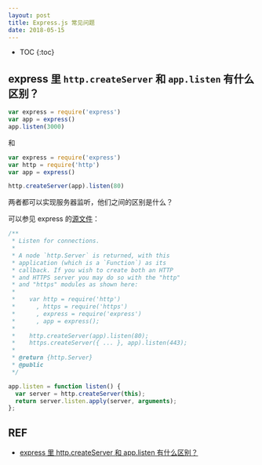 ```yaml
---
layout: post
title: Express.js 常见问题
date: 2018-05-15
---
```


* TOC
{:toc}

## express 里 `http.createServer` 和 `app.listen` 有什么区别？

```js
var express = require('express')
var app = express()
app.listen(3000)
```

和

```js
var express = require('express')
var http = require('http')
var app = express()

http.createServer(app).listen(80)
```

两者都可以实现服务器监听，他们之间的区别是什么？

可以参见 express 的[源文件][app.listen]：

```js
/**
 * Listen for connections.
 *
 * A node `http.Server` is returned, with this
 * application (which is a `Function`) as its
 * callback. If you wish to create both an HTTP
 * and HTTPS server you may do so with the "http"
 * and "https" modules as shown here:
 *
 *    var http = require('http')
 *      , https = require('https')
 *      , express = require('express')
 *      , app = express();
 *
 *    http.createServer(app).listen(80);
 *    https.createServer({ ... }, app).listen(443);
 *
 * @return {http.Server}
 * @public
 */

app.listen = function listen() {
  var server = http.createServer(this);
  return server.listen.apply(server, arguments);
};
```

## REF

- [express 里 http.createServer 和 app.listen 有什么区别？][express.listen]

[express.listen]: https://cnodejs.org/topic/5396cd60c3ee0b5820f00e2a
[app.listen]: https://github.com/liuzhuan/express/blob/master/lib/application.js#L595-#L619